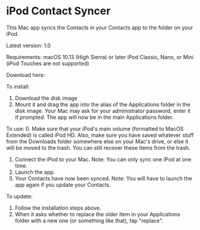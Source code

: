 # iPod Contact Syncer
This Mac app syncs the Contacts in your Contacts app to the folder on your iPod.

Latest version: 1.0

Requirements:
macOS 10.13 (High Sierra) or later
iPod Classic, Nano, or Mini (iPod Touches are not supported)

Download here:


To install:
1. Download the disk image
2. Mount it and drag the app into the alias of the Applications folder in the disk image. Your Mac may ask for your administrator password, enter it if prompted. The app will now be in the main Applications folder.

To use:
0. Make sure that your iPod's main volume (formatted to MacOS Extended) is called iPod HD. Also, make sure you have saved whatever stuff from the Downloads folder somewhere else on your Mac's drive, or else it will be moved to the trash. You can still recover these items from the trash.
1. Connect the iPod to your Mac. Note: You can only sync one iPod at one time.
2. Launch the app.
3. Your Contacts have now been synced. Note: You will have to launch the app again if you update your Contacts.

To update:
1. Follow the installation steps above.
2. When it asks whether to replace the older item in your Applications folder with a new one (or something like that), tap "replace".
